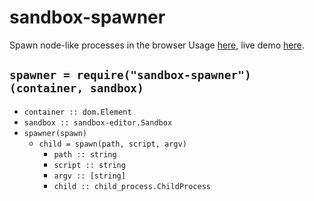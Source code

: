 # sandbox-spawner

Spawn node-like processes in the browser
Usage [here](/demo), live demo [here](https://cdn.rawgit.com/lachrist/sandbox-spawner/aa9d82b3/demo/index.html).

## `spawner = require("sandbox-spawner")(container, sandbox)`

* `container :: dom.Element`
* `sandbox :: sandbox-editor.Sandbox`
* `spawner(spawn)`
  * `child = spawn(path, script, argv)`
    * `path :: string`
    * `script :: string`
    * `argv :: [string]`
    * `child :: child_process.ChildProcess`
